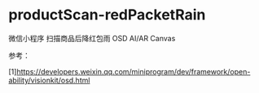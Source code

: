 # productScan-redPacketRain
微信小程序 扫描商品后降红包雨 OSD AI/AR Canvas


参考：

[1]https://developers.weixin.qq.com/miniprogram/dev/framework/open-ability/visionkit/osd.html
